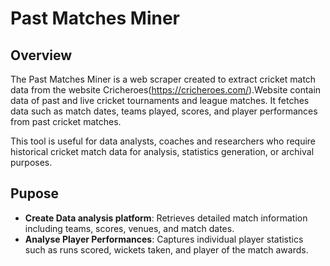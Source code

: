 # Past Matches Miner

## Overview

The Past Matches Miner is a web scraper created to extract cricket match data from the website Cricheroes(https://cricheroes.com/).Website contain data of past and live cricket tournaments and league matches.
It fetches data such as match dates, teams played, scores, and player performances from past cricket matches.

This tool is useful for  data analysts, coaches and researchers who require historical cricket match data for analysis, statistics generation, or archival purposes.

## Pupose

- **Create Data analysis platform**: Retrieves detailed match information including teams, scores, venues, and match dates.
- **Analyse Player Performances**: Captures individual player statistics such as runs scored, wickets taken, and player of the match awards.
